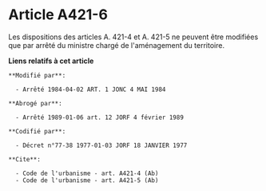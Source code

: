 # Article A421-6

Les dispositions des articles A. 421-4 et A. 421-5 ne peuvent être modifiées que par arrêté du ministre chargé de
l'aménagement du territoire.

**Liens relatifs à cet article**

	**Modifié par**:

	  - Arrêté 1984-04-02 ART. 1 JONC 4 MAI 1984

	**Abrogé par**:

	  - Arrêté 1989-01-06 art. 12 JORF 4 février 1989

	**Codifié par**:

	  - Décret n°77-38 1977-01-03 JORF 18 JANVIER 1977

	**Cite**:

	  - Code de l'urbanisme - art. A421-4 (Ab)
	  - Code de l'urbanisme - art. A421-5 (Ab)
